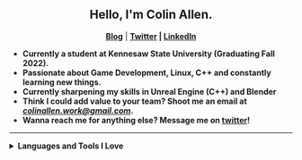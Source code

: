 <h2 align="center"> Hello, I'm Colin Allen.</h2>
<p align="center">
  <a href=""><b>Blog</b></a> | 
  <a href=""><b>Twitter</a> |
  <a href=""><b>LinkedIn</a>
</p>

- Currently a student at Kennesaw State University (Graduating Fall 2022).
- Passionate about Game Development, Linux, C++ and constantly learning new things.
- Currently sharpening my skills in Unreal Engine (C++) and Blender
- Think I could add value to your team? Shoot me an email at *colinallen.work@gmail.com*.
- Wanna reach me for anything else? Message me on [twitter](https://twitter.com)!

----

<details>
  <summary>Languages and Tools I Love</summary>
  <br>
	- Unreal Engine 5
  - C++
  - Linux
  - Python
  - Blender
  - Node.JS
  - JavaScript
  - Unity
  - C# / .NET
</details>

